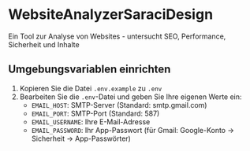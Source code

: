 # WebsiteAnalyzerSaraciDesign
Ein Tool zur Analyse von Websites - untersucht SEO, Performance, Sicherheit und Inhalte

## Umgebungsvariablen einrichten

1. Kopieren Sie die Datei `.env.example` zu `.env`
2. Bearbeiten Sie die `.env`-Datei und geben Sie Ihre eigenen Werte ein:
    - `EMAIL_HOST`: SMTP-Server (Standard: smtp.gmail.com)
    - `EMAIL_PORT`: SMTP-Port (Standard: 587)
    - `EMAIL_USERNAME`: Ihre E-Mail-Adresse
    - `EMAIL_PASSWORD`: Ihr App-Passwort (für Gmail: Google-Konto → Sicherheit → App-Passwörter)